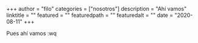 +++
author = "filo"
categories = ["nosotros"]
description = "Ahí vamos"
linktitle = ""
featured = ""
featuredpath = ""
featuredalt = ""
date = "2020-08-11"
+++

Pues ahí vamos
:wq
